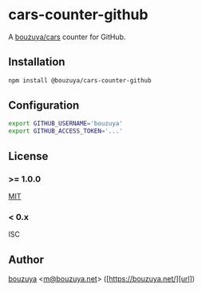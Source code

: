 # cars-counter-github

A [bouzuya/cars][] counter for GitHub.

## Installation

```bash
npm install @bouzuya/cars-counter-github
```

## Configuration

```bash
export GITHUB_USERNAME='bouzuya'
export GITHUB_ACCESS_TOKEN='...'
```

## License

### >= 1.0.0

[MIT](LICENSE)

### < 0.x

ISC

## Author

[bouzuya][user] &lt;[m@bouzuya.net][email]&gt; ([https://bouzuya.net/][url])

[user]: https://github.com/bouzuya
[email]: mailto:m@bouzuya.net
[url]: https://bouzuya.net/
[bouzuya/cars]: https://github.com/bouzuya/cars
